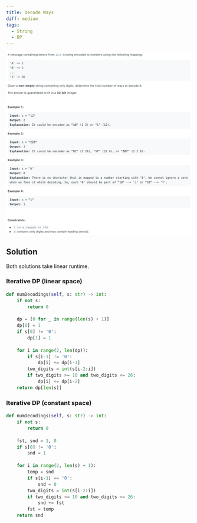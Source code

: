 ```yaml
---
title: Decode Ways
diff: medium
tags:
  - String
  - DP
---
```


<img class="medium-zoom" src="/algo/decode-ways.png" alt="https://leetcode.com/problems/decode-ways">

## Solution

Both solutions take linear runtime.

### Iterative DP (linear space)

```py
def numDecodings(self, s: str) -> int:
    if not s:
        return 0

    dp = [0 for _ in range(len(s) + 1)]
    dp[0] = 1
    if s[0] != '0':
        dp[1] = 1

    for i in range(2, len(dp)):
        if s[i-1] != '0':
            dp[i] += dp[i-1]
        two_digits = int(s[i-2:i])
        if two_digits >= 10 and two_digits <= 26:
            dp[i] += dp[i-2]
    return dp[len(s)]
```

### Iterative DP (constant space)

```py
def numDecodings(self, s: str) -> int:
    if not s:
        return 0

    fst, snd = 1, 0
    if s[0] != '0':
        snd = 1

    for i in range(2, len(s) + 1):
        temp = snd
        if s[i-1] == '0':
            snd = 0
        two_digits = int(s[i-2:i])
        if two_digits >= 10 and two_digits <= 26:
            snd += fst
        fst = temp
    return snd
```

<!-- ### Recursive DP (REDO) -->
